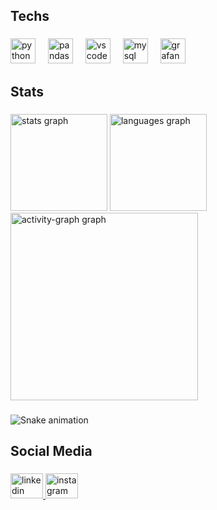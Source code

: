<h2 align="left">Techs</h2>

###

<div align="left">
  <img src="https://cdn.jsdelivr.net/gh/devicons/devicon/icons/python/python-original.svg" height="40" alt="python logo"  />
  <img width="12" />
  <img src="https://cdn.jsdelivr.net/gh/devicons/devicon/icons/pandas/pandas-original.svg" height="40" alt="pandas logo"  />
  <img width="12" />
  <img src="https://cdn.jsdelivr.net/gh/devicons/devicon/icons/vscode/vscode-original.svg" height="40" alt="vscode logo"  />
  <img width="12" />
  <img src="https://cdn.jsdelivr.net/gh/devicons/devicon/icons/mysql/mysql-original.svg" height="40" alt="mysql logo"  />
  <img width="12" />
  <img src="https://cdn.jsdelivr.net/gh/devicons/devicon/icons/grafana/grafana-original.svg" height="40" alt="grafana logo"  />
</div>

###

<h2 align="left">Stats</h2>

###

<div align="left">
  <img src="https://github-readme-stats.vercel.app/api?username=CerebralFanatic&hide_title=false&hide_rank=false&show_icons=true&include_all_commits=true&count_private=true&disable_animations=false&theme=gruvbox_light&locale=en&hide_border=false&order=1" height="155" alt="stats graph"  />
  <img src="https://github-readme-stats.vercel.app/api/top-langs?username=CerebralFanatic&locale=en&hide_title=false&layout=compact&card_width=320&langs_count=5&theme=gruvbox_light&hide_border=false&order=2" height="155" alt="languages graph"  />
  <img src="https://github-readme-activity-graph.vercel.app/graph?username=CerebralFanatic&radius=16&theme=gruvbox&area=true&order=5&bg_color=FCFAEE&line=889E73&title_color=A94A4A&color=A94A4A&area_color=441752&point=F26B0F" height="300" alt="activity-graph graph"  />
</div>

###

<img src="https://raw.githubusercontent.com/CerebralFanatic/CerebralFanatic/output/snake.svg" alt="Snake animation"/>

###

<h2 align="left">Social Media</h2>

###

<div align="left">
  <a href="www.linkedin.com/in/jkaans" target="_blank">
    <img src="https://raw.githubusercontent.com/maurodesouza/profile-readme-generator/master/src/assets/icons/social/linkedin/default.svg" width="52" height="40" alt="linkedin logo"  />
  </a>
  <a href="https://instagram.com/jeannsgomes" target="_blank">
    <img src="https://raw.githubusercontent.com/maurodesouza/profile-readme-generator/master/src/assets/icons/social/instagram/default.svg" width="52" height="40" alt="instagram logo"  />
  </a>
</div>

###
